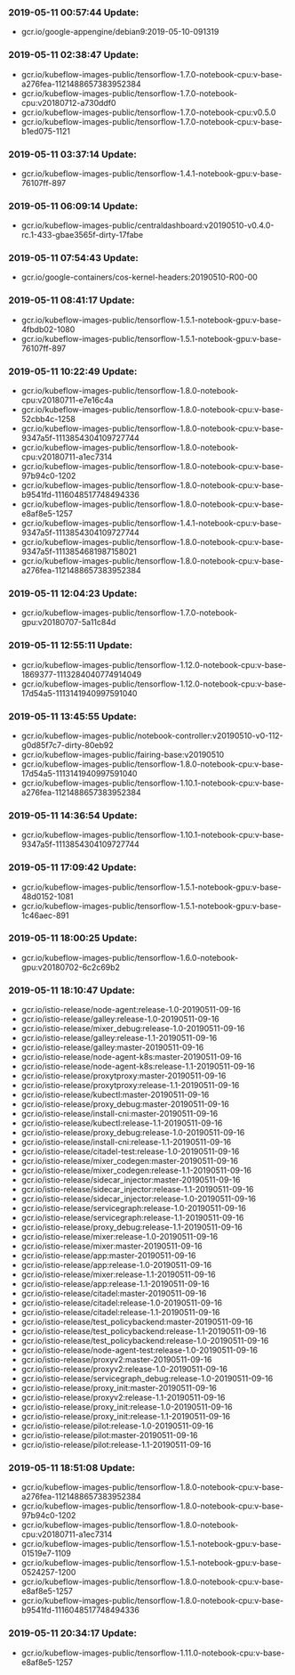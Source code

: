 ### 2019-05-11 00:57:44 Update:

- gcr.io/google-appengine/debian9:2019-05-10-091319
### 2019-05-11 02:38:47 Update:

- gcr.io/kubeflow-images-public/tensorflow-1.7.0-notebook-cpu:v-base-a276fea-1121488657383952384
- gcr.io/kubeflow-images-public/tensorflow-1.7.0-notebook-cpu:v20180712-a730ddf0
- gcr.io/kubeflow-images-public/tensorflow-1.7.0-notebook-cpu:v0.5.0
- gcr.io/kubeflow-images-public/tensorflow-1.7.0-notebook-cpu:v-base-b1ed075-1121
### 2019-05-11 03:37:14 Update:

- gcr.io/kubeflow-images-public/tensorflow-1.4.1-notebook-gpu:v-base-76107ff-897
### 2019-05-11 06:09:14 Update:

- gcr.io/kubeflow-images-public/centraldashboard:v20190510-v0.4.0-rc.1-433-gbae3565f-dirty-17fabe
### 2019-05-11 07:54:43 Update:

- gcr.io/google-containers/cos-kernel-headers:20190510-R00-00
### 2019-05-11 08:41:17 Update:

- gcr.io/kubeflow-images-public/tensorflow-1.5.1-notebook-gpu:v-base-4fbdb02-1080
- gcr.io/kubeflow-images-public/tensorflow-1.5.1-notebook-gpu:v-base-76107ff-897
### 2019-05-11 10:22:49 Update:

- gcr.io/kubeflow-images-public/tensorflow-1.8.0-notebook-cpu:v20180711-e7e16c4a
- gcr.io/kubeflow-images-public/tensorflow-1.8.0-notebook-cpu:v-base-52cbb4c-1258
- gcr.io/kubeflow-images-public/tensorflow-1.8.0-notebook-cpu:v-base-9347a5f-1113854304109727744
- gcr.io/kubeflow-images-public/tensorflow-1.8.0-notebook-cpu:v20180711-a1ec7314
- gcr.io/kubeflow-images-public/tensorflow-1.8.0-notebook-cpu:v-base-97b94c0-1202
- gcr.io/kubeflow-images-public/tensorflow-1.8.0-notebook-cpu:v-base-b9541fd-1116048517748494336
- gcr.io/kubeflow-images-public/tensorflow-1.8.0-notebook-cpu:v-base-e8af8e5-1257
- gcr.io/kubeflow-images-public/tensorflow-1.4.1-notebook-cpu:v-base-9347a5f-1113854304109727744
- gcr.io/kubeflow-images-public/tensorflow-1.8.0-notebook-cpu:v-base-9347a5f-1113854681987158021
- gcr.io/kubeflow-images-public/tensorflow-1.8.0-notebook-cpu:v-base-a276fea-1121488657383952384
### 2019-05-11 12:04:23 Update:

- gcr.io/kubeflow-images-public/tensorflow-1.7.0-notebook-gpu:v20180707-5a11c84d
### 2019-05-11 12:55:11 Update:

- gcr.io/kubeflow-images-public/tensorflow-1.12.0-notebook-cpu:v-base-1869377-1113284040774914049
- gcr.io/kubeflow-images-public/tensorflow-1.12.0-notebook-cpu:v-base-17d54a5-1113141940997591040
### 2019-05-11 13:45:55 Update:

- gcr.io/kubeflow-images-public/notebook-controller:v20190510-v0-112-g0d85f7c7-dirty-80eb92
- gcr.io/kubeflow-images-public/fairing-base:v20190510
- gcr.io/kubeflow-images-public/tensorflow-1.8.0-notebook-cpu:v-base-17d54a5-1113141940997591040
- gcr.io/kubeflow-images-public/tensorflow-1.10.1-notebook-cpu:v-base-a276fea-1121488657383952384
### 2019-05-11 14:36:54 Update:

- gcr.io/kubeflow-images-public/tensorflow-1.10.1-notebook-cpu:v-base-9347a5f-1113854304109727744
### 2019-05-11 17:09:42 Update:

- gcr.io/kubeflow-images-public/tensorflow-1.5.1-notebook-gpu:v-base-48d0152-1081
- gcr.io/kubeflow-images-public/tensorflow-1.5.1-notebook-gpu:v-base-1c46aec-891
### 2019-05-11 18:00:25 Update:

- gcr.io/kubeflow-images-public/tensorflow-1.6.0-notebook-gpu:v20180702-6c2c69b2
### 2019-05-11 18:10:47 Update:

- gcr.io/istio-release/node-agent:release-1.0-20190511-09-16
- gcr.io/istio-release/galley:release-1.0-20190511-09-16
- gcr.io/istio-release/mixer_debug:release-1.0-20190511-09-16
- gcr.io/istio-release/galley:release-1.1-20190511-09-16
- gcr.io/istio-release/galley:master-20190511-09-16
- gcr.io/istio-release/node-agent-k8s:master-20190511-09-16
- gcr.io/istio-release/node-agent-k8s:release-1.1-20190511-09-16
- gcr.io/istio-release/proxytproxy:master-20190511-09-16
- gcr.io/istio-release/proxytproxy:release-1.1-20190511-09-16
- gcr.io/istio-release/kubectl:master-20190511-09-16
- gcr.io/istio-release/proxy_debug:master-20190511-09-16
- gcr.io/istio-release/install-cni:master-20190511-09-16
- gcr.io/istio-release/kubectl:release-1.1-20190511-09-16
- gcr.io/istio-release/proxy_debug:release-1.0-20190511-09-16
- gcr.io/istio-release/install-cni:release-1.1-20190511-09-16
- gcr.io/istio-release/citadel-test:release-1.0-20190511-09-16
- gcr.io/istio-release/mixer_codegen:master-20190511-09-16
- gcr.io/istio-release/mixer_codegen:release-1.1-20190511-09-16
- gcr.io/istio-release/sidecar_injector:master-20190511-09-16
- gcr.io/istio-release/sidecar_injector:release-1.1-20190511-09-16
- gcr.io/istio-release/sidecar_injector:release-1.0-20190511-09-16
- gcr.io/istio-release/servicegraph:release-1.0-20190511-09-16
- gcr.io/istio-release/servicegraph:release-1.1-20190511-09-16
- gcr.io/istio-release/proxy_debug:release-1.1-20190511-09-16
- gcr.io/istio-release/mixer:release-1.0-20190511-09-16
- gcr.io/istio-release/mixer:master-20190511-09-16
- gcr.io/istio-release/app:master-20190511-09-16
- gcr.io/istio-release/app:release-1.0-20190511-09-16
- gcr.io/istio-release/mixer:release-1.1-20190511-09-16
- gcr.io/istio-release/app:release-1.1-20190511-09-16
- gcr.io/istio-release/citadel:master-20190511-09-16
- gcr.io/istio-release/citadel:release-1.0-20190511-09-16
- gcr.io/istio-release/citadel:release-1.1-20190511-09-16
- gcr.io/istio-release/test_policybackend:master-20190511-09-16
- gcr.io/istio-release/test_policybackend:release-1.1-20190511-09-16
- gcr.io/istio-release/test_policybackend:release-1.0-20190511-09-16
- gcr.io/istio-release/node-agent-test:release-1.0-20190511-09-16
- gcr.io/istio-release/proxyv2:master-20190511-09-16
- gcr.io/istio-release/proxyv2:release-1.0-20190511-09-16
- gcr.io/istio-release/servicegraph_debug:release-1.0-20190511-09-16
- gcr.io/istio-release/proxy_init:master-20190511-09-16
- gcr.io/istio-release/proxyv2:release-1.1-20190511-09-16
- gcr.io/istio-release/proxy_init:release-1.0-20190511-09-16
- gcr.io/istio-release/proxy_init:release-1.1-20190511-09-16
- gcr.io/istio-release/pilot:release-1.0-20190511-09-16
- gcr.io/istio-release/pilot:master-20190511-09-16
- gcr.io/istio-release/pilot:release-1.1-20190511-09-16
### 2019-05-11 18:51:08 Update:

- gcr.io/kubeflow-images-public/tensorflow-1.8.0-notebook-cpu:v-base-a276fea-1121488657383952384
- gcr.io/kubeflow-images-public/tensorflow-1.8.0-notebook-cpu:v-base-97b94c0-1202
- gcr.io/kubeflow-images-public/tensorflow-1.8.0-notebook-cpu:v20180711-a1ec7314
- gcr.io/kubeflow-images-public/tensorflow-1.5.1-notebook-gpu:v-base-01519e7-1109
- gcr.io/kubeflow-images-public/tensorflow-1.5.1-notebook-gpu:v-base-0524257-1200
- gcr.io/kubeflow-images-public/tensorflow-1.8.0-notebook-cpu:v-base-e8af8e5-1257
- gcr.io/kubeflow-images-public/tensorflow-1.8.0-notebook-cpu:v-base-b9541fd-1116048517748494336
### 2019-05-11 20:34:17 Update:

- gcr.io/kubeflow-images-public/tensorflow-1.11.0-notebook-cpu:v-base-e8af8e5-1257
